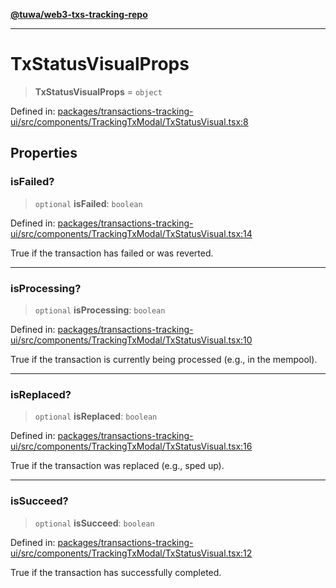 [**@tuwa/web3-txs-tracking-repo**](../../../README.md)

***

# TxStatusVisualProps

> **TxStatusVisualProps** = `object`

Defined in: [packages/transactions-tracking-ui/src/components/TrackingTxModal/TxStatusVisual.tsx:8](https://github.com/TuwaIO/web3-transactions-tracking/blob/770740dda3d4574741c78576c8d447a8659b112f/packages/transactions-tracking-ui/src/components/TrackingTxModal/TxStatusVisual.tsx#L8)

## Properties

### isFailed?

> `optional` **isFailed**: `boolean`

Defined in: [packages/transactions-tracking-ui/src/components/TrackingTxModal/TxStatusVisual.tsx:14](https://github.com/TuwaIO/web3-transactions-tracking/blob/770740dda3d4574741c78576c8d447a8659b112f/packages/transactions-tracking-ui/src/components/TrackingTxModal/TxStatusVisual.tsx#L14)

True if the transaction has failed or was reverted.

***

### isProcessing?

> `optional` **isProcessing**: `boolean`

Defined in: [packages/transactions-tracking-ui/src/components/TrackingTxModal/TxStatusVisual.tsx:10](https://github.com/TuwaIO/web3-transactions-tracking/blob/770740dda3d4574741c78576c8d447a8659b112f/packages/transactions-tracking-ui/src/components/TrackingTxModal/TxStatusVisual.tsx#L10)

True if the transaction is currently being processed (e.g., in the mempool).

***

### isReplaced?

> `optional` **isReplaced**: `boolean`

Defined in: [packages/transactions-tracking-ui/src/components/TrackingTxModal/TxStatusVisual.tsx:16](https://github.com/TuwaIO/web3-transactions-tracking/blob/770740dda3d4574741c78576c8d447a8659b112f/packages/transactions-tracking-ui/src/components/TrackingTxModal/TxStatusVisual.tsx#L16)

True if the transaction was replaced (e.g., sped up).

***

### isSucceed?

> `optional` **isSucceed**: `boolean`

Defined in: [packages/transactions-tracking-ui/src/components/TrackingTxModal/TxStatusVisual.tsx:12](https://github.com/TuwaIO/web3-transactions-tracking/blob/770740dda3d4574741c78576c8d447a8659b112f/packages/transactions-tracking-ui/src/components/TrackingTxModal/TxStatusVisual.tsx#L12)

True if the transaction has successfully completed.
